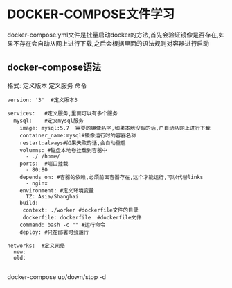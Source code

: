 # DOCKER-COMPOSE文件学习  

docker-compose.yml文件是批量启动docker的方法,首先会验证镜像是否存在,如果不存在会自动从网上进行下载,之后会根据里面的语法规则对容器进行启动  

## docker-compose语法

格式:
定义版本
定义服务
命令

```docker
version: '3'  #定义版本3  

services:   #定义服务,里面可以有多个服务
  mysql:    #定义mysql服务  
    image: mysql:5.7  需要的镜像名字,如果本地没有的话,户自动从网上进行下载
    container_name:mysql#镜像运行时的容器名称
    restart:always#如果失败的话,会自动重启
    volumns: #磁盘本地卷挂载到容器中
      - ./ /home/
    ports:  #端口挂载
      - 80:80
    depends_on: #容器的依赖,必须前面容器存在,这个才能运行,可以代替links
      - nginx
    environment: #定义环境变量
      TZ: Asia/Shanghai
    build:
     context: ./worker #dockerfile文件的目录
     dockerfile: dockerfile  #dockerfile文件
    command: bash -c "" #运行命令
    deploy: #只在部署时会运行

networks:  #定义网络
  new:
  old:
    

```

docker-compose up/down/stop -d